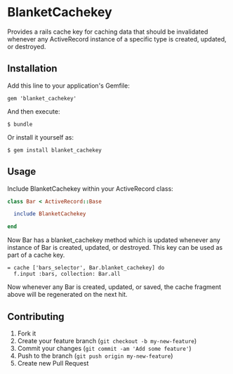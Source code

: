 # BlanketCachekey

Provides a rails cache key for caching data that should be invalidated whenever any ActiveRecord instance of a specific type is created, updated, or destroyed.


## Installation

Add this line to your application's Gemfile:

    gem 'blanket_cachekey'

And then execute:

    $ bundle

Or install it yourself as:

    $ gem install blanket_cachekey

## Usage

Include BlanketCachekey within your ActiveRecord class:

```ruby
class Bar < ActiveRecord::Base

  include BlanketCachekey

end
```

Now Bar has a blanket_cachekey method which is updated whenever any instance of Bar is created, updated, or destroyed.  This key can be used
as part of a cache key.

```haml
= cache ['bars_selector', Bar.blanket_cachekey] do
  f.input :bars, collection: Bar.all
```

Now whenever any Bar is created, updated, or saved, the cache fragment above will be regenerated on the next hit.






## Contributing

1. Fork it
2. Create your feature branch (`git checkout -b my-new-feature`)
3. Commit your changes (`git commit -am 'Add some feature'`)
4. Push to the branch (`git push origin my-new-feature`)
5. Create new Pull Request
